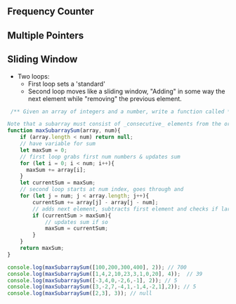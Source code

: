 ## Frequency Counter


## Multiple Pointers



## Sliding Window
- Two loops:
	- First loop sets a 'standard'
	- Second loop moves like a sliding window, "Adding" in some way the next element while "removing" the previous element.
```js
 /** Given an array of integers and a number, write a function called **maxSubarraySum**, which finds the maximum sum of a subarray with the length of the number passed to the function.

Note that a subarray must consist of _consecutive_ elements from the original array. In the first example below, [100, 200, 300] is a subarray of the original array, but [100, 300] is not. */
function maxSubarraySum(array, num){
    if (array.length < num) return null;
    // have variable for sum
    let maxSum = 0;
    // first loop grabs first num numbers & updates sum
    for (let i = 0; i < num; i++){
      maxSum += array[i];
    }
  	let currentSum = maxSum;
    // second loop starts at num index, goes through and 
    for (let j = num; j < array.length; j++){
      	currentSum += array[j] - array[j - num];
        // adds next element, subtracts first element and checks if larger than sum 
        if (currentSum > maxSum){
            // updates sum if so 
            maxSum = currentSum;
        }
    }
    return maxSum; 
}

console.log(maxSubarraySum([100,200,300,400], 2)); // 700
console.log(maxSubarraySum([1,4,2,10,23,3,1,0,20], 4));  // 39 
console.log(maxSubarraySum([-3,4,0,-2,6,-1], 2)); // 5
console.log(maxSubarraySum([3,-2,7,-4,1,-1,4,-2,1],2)); // 5
console.log(maxSubarraySum([2,3], 3)); // null
```